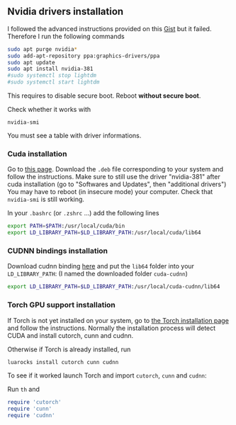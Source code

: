 ## Nvidia drivers installation

I followed the advanced instructions provided on this [Gist](https://gist.github.com/wangruohui/df039f0dc434d6486f5d4d098aa52d07) but it failed. Therefore I run the following commands

``` bash
sudo apt purge nvidia*
sudo add-apt-repository ppa:graphics-drivers/ppa
sudo apt update
sudo apt install nvidia-381
#sudo systemctl stop lightdm
#sudo systemctl start lightdm
```

This requires to disable secure boot. Reboot **without secure boot**.

Check whether it works with
```
nvidia-smi
```

You must see a table with driver informations.

### Cuda installation

Go to [this page](https://developer.nvidia.com/cuda-downloads). Download the `.deb` file corresponding to your system and follow the instructions.
Make sure to still use the driver "nvidia-381" after cuda installation (go to "Softwares and Updates", then "additional drivers") You may have to reboot (in insecure mode) your computer. Check that `nvidia-smi` is still working.

In your `.bashrc` (or `.zshrc` ...) add the following lines

``` bash
export PATH=$PATH:/usr/local/cuda/bin
export LD_LIBRARY_PATH=$LD_LIBRARY_PATH:/usr/local/cuda/lib64
```

### CUDNN bindings installation

Download cudnn binding [here](https://developer.nvidia.com/rdp/cudnn-download) and put the `lib64` folder into your `LD_LIBRARY_PATH`: (I named the downloaded folder `cuda-cudnn`)
``` bash
export LD_LIBRARY_PATH=$LD_LIBRARY_PATH:/usr/local/cuda-cudnn/lib64
```

### Torch GPU support installation

If Torch is not yet installed on your system, go to [the Torch installation page](http://torch.ch/docs/getting-started.html#_) and follow the instructions. Normally the installation process will detect CUDA and install cutorch, cunn and cudnn.

Otherwise if Torch is already installed, run
``` bash
luarocks install cutorch cunn cudnn
```

To see if it worked launch Torch and import `cutorch`, `cunn` and `cudnn`:

Run `th` and
``` lua
require 'cutorch'
require 'cunn'
require 'cudnn'
```
